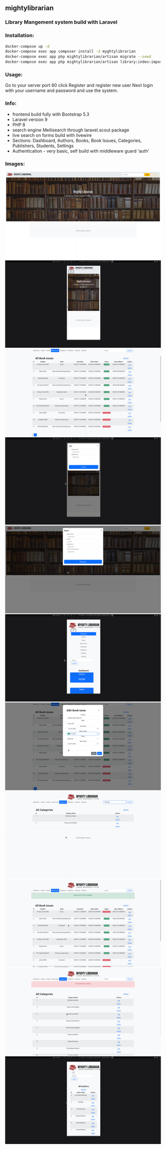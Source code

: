 ## mightylibrarian
### Library Mangement system build with Laravel

### Installation:

```bash
docker-compose up -d
docker-compose exec app composer install -d myghtylibrarian
docker-compose exec app php mightylibrarian/artisan migrate --seed
docker-compose exec app php mightylibrarian/artisan library:index:import
```

### Usage:
 Go to your server port 80 click Register and register new user
 Next login with your username and password and use the system.
 
### Info:
 - frontend build fully with Bootstrap 5.3
 - Laravel version 9
 - PHP 8
 - search engine Meilisearch through laravel.scout package
 - live search on forms build with livewire
 - Sections: Dashboard, Authors, Books, Book Issues, Categories, Publishers, Students, Settings
 - Authentication - very basic, self build with middleware guard 'auth'

### Images:
![front-desktop.png](screenshots%2Ffront-desktop.png)
![front-mobile.png](screenshots%2Ffront-mobile.png)
![book-issues.png](screenshots%2Fbook-issues.png)
![login-mobile.png](screenshots%2Flogin-mobile.png)
![register-desktop.png](screenshots%2Fregister-desktop.png)
![dash-mobile.png](screenshots%2Fdash-mobile.png)
![book-issues-edit.png](screenshots%2Fbook-issues-edit.png)
![search-bar.png](screenshots%2Fsearch-bar.png)
![flash-message.png](screenshots%2Fflash-message.png)
![flash-errors.png](screenshots%2Fflash-errors.png)
![authors-mobile.png](screenshots%2Fauthors-mobile.png)